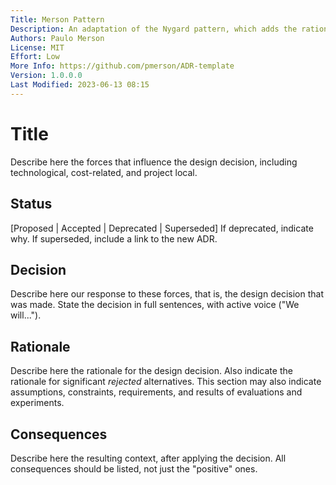 ```yaml
---
Title: Merson Pattern
Description: An adaptation of the Nygard pattern, which adds the rationale behind the decision.
Authors: Paulo Merson
License: MIT
Effort: Low
More Info: https://github.com/pmerson/ADR-template
Version: 1.0.0.0
Last Modified: 2023-06-13 08:15
---
```

# Title 
Describe here the forces that influence the design decision, including technological, cost-related, and project local. 

## Status
[Proposed | Accepted | Deprecated | Superseded]
If deprecated, indicate why. If superseded, include a link to the new ADR. 

## Decision 
Describe here our response to these forces, that is, the design decision that was made. State the decision in full sentences, with active voice ("We will...").

## Rationale 
Describe here the rationale for the design decision. Also indicate the rationale for significant *rejected* alternatives. This section may also indicate assumptions, constraints, requirements, and results of evaluations and experiments.

## Consequences
Describe here the resulting context, after applying the decision. All consequences should be listed, not just the "positive" ones. 